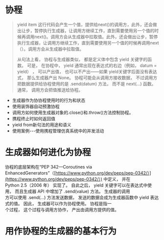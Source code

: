 # 协程

> yield item 这行代码会产生一个值，提供给next\(\)的调用方，此外，还会做出让步，暂停执行生成器，让调用方继续工作，直到需要使用另一个值的时候再调用next\(\)。调用方会从生成器中拉取值。此外，还会做出让步，暂停执行生成器，让调用方继续工作，直到需要使用另一个值的时候再调用next（）。调用方会从生成器中拉取值。
>
> 从句法上看， 协程与生成器类似， 都是定义体中包含 yield 关键字的函数。 可是， 在协程中， yield 通常出现在表达式的右边（例如， datum = yield） ， 可以产出值， 也可以不产出——如果 yield关键字后面没有表达式， 那么生成器产出 None。 协程可能会从调用方接收数据， 不过调用方把数据提供给协程使用的是 .send\(datum\) 方法， 而不是 next\(...\) 函数。 通常， 调用方会把值推送给协程。

* 生成器作为协协程使用时的行为和状态
* 使用装饰器自动预激协程
* 调用方如何使用生成器对象的.close\(\)和.throw\(\)方法控制协程。
* 携程终止时如何返回值
* yield from新句法的用途和语义
* 使用案例---使用携程管理仿真系统中的并发活动

# 生成器如何进化为协程

协程的底层架构在“PEP 342—Coroutines via EnhancedGenerators”（[https://www.python.org/dev/peps/pep-0342/）](https://www.python.org/dev/peps/pep-0342/）) 中定义， 并在  
Python 2.5（2006 年） 实现了。 自此之后， yield 关键字可以在表达式中使用， 而且生成器 API 中增加了 .send\(value\) 方法。 生成器的调用  
方可以使用 .send\(...\) 方法发送数据， 发送的数据会成为生成器函数中 yield 表达式的值。 因此， 生成器可以作为协程使用。 协程是指一  
个过程， 这个过程与调用方协作， 产出由调用方提供的值。

# 用作协程的生成器的基本行为





